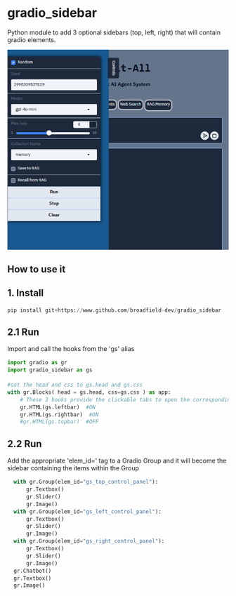 # gradio_sidebar
Python module to add 3 optional sidebars (top, left, right) that will contain gradio elements.

![Banner](gradio_sidebar.png)

## How to use it

## 1. Install
```python
pip install git+https://www.github.com/broadfield-dev/gradio_sidebar
```

## 2.1 Run
Import and call the hooks from the 'gs' alias 

```python
import gradio as gr
import gradio_sidebar as gs

#set the head and css to gs.head and gs.css
with gr.Blocks( head = gs.head, css=gs.css ) as app:
    # These 3 hooks provide the clickable tabs to open the corresponding sidebar
    gr.HTML(gs.leftbar)  #ON
    gr.HTML(gs.rightbar)  #ON
    #gr.HTML(gs.topbar)  #OFF
```
## 2.2 Run
Add the appropriate 'elem_id=' tag to a Gradio Group and it will become the sidebar containing the items within the Group

```python
  with gr.Group(elem_id="gs_top_control_panel"):
      gr.Textbox()
      gr.Slider()
      gr.Image()
  with gr.Group(elem_id="gs_left_control_panel"):
      gr.Textbox()
      gr.Slider()
      gr.Image()
  with gr.Group(elem_id="gs_right_control_panel"):
      gr.Textbox()
      gr.Slider()
      gr.Image()
  gr.Chatbot()
  gr.Textbox()
  gr.Image()
``` 
